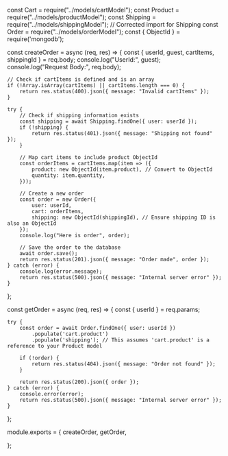const Cart = require("../models/cartModel");
const Product = require("../models/productModel");
const Shipping = require("../models/shippingModel"); // Corrected import for Shipping
const Order = require("../models/orderModel");
const { ObjectId } = require('mongodb');

const createOrder = async (req, res) => {
    const { userId, guest, cartItems, shippingId } = req.body;
    console.log("UserId:", guest);
    console.log("Request Body:", req.body);

    // Check if cartItems is defined and is an array
    if (!Array.isArray(cartItems) || cartItems.length === 0) {
        return res.status(400).json({ message: "Invalid cartItems" });
    }

    try {
        // Check if shipping information exists
        const shipping = await Shipping.findOne({ user: userId });
        if (!shipping) {
            return res.status(401).json({ message: "Shipping not found" });
        }

        // Map cart items to include product ObjectId
        const orderItems = cartItems.map(item => ({
            product: new ObjectId(item.product), // Convert to ObjectId
            quantity: item.quantity,
        }));

        // Create a new order
        const order = new Order({
            user: userId,
            cart: orderItems,
            shipping: new ObjectId(shippingId), // Ensure shipping ID is also an ObjectId
        });
        console.log("Here is order", order);

        // Save the order to the database
        await order.save();
        return res.status(201).json({ message: "Order made", order });
    } catch (error) {
        console.log(error.message);
        return res.status(500).json({ message: "Internal server error" });
    }
};



const getOrder = async (req, res) => {
    const { userId } = req.params;
    
    try {
        const order = await Order.findOne({ user: userId })
            .populate('cart.product')
            .populate('shipping'); // This assumes 'cart.product' is a reference to your Product model

        if (!order) {
            return res.status(404).json({ message: "Order not found" });
        }

        return res.status(200).json({ order });
    } catch (error) {
        console.error(error);
        return res.status(500).json({ message: "Internal server error" });
    }
};


module.exports = { 
    createOrder,
    getOrder,
    
 };
